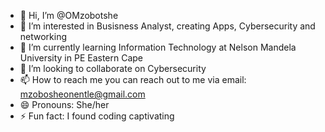 - 👋 Hi, I’m @OMzobotshe
- 👀 I’m interested in Busisness Analyst, creating Apps, Cybersecurity and networking
- 🌱 I’m currently learning Information Technology at Nelson Mandela University in PE Eastern Cape
- 💞️ I’m looking to collaborate on Cybersecurity
- 📫 How to reach me you can reach out to me via email: mzobosheonentle@gmail.com
- 😄 Pronouns: She/her
- ⚡ Fun fact: I found coding captivating

<!---
OMzobotshe/OMzobotshe is a ✨ special ✨ repository because its `README.md` (this file) appears on your GitHub profile.
You can click the Preview link to take a look at your changes.
--->
